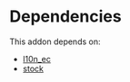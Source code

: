 # Dependencies

This addon depends on:

- [l10n_ec](https://github.com/bringout/oca-ocb-l10n_americas/tree/0ffe84ab619b5bf495c29683c8d37643ac6985a9/odoo-bringout-oca-ocb-l10n_ec)
- [stock](https://github.com/bringout/oca-ocb-warehouse/tree/62a8c36c9372364b7b073231c40d68a45f49dd78/odoo-bringout-oca-ocb-stock)
